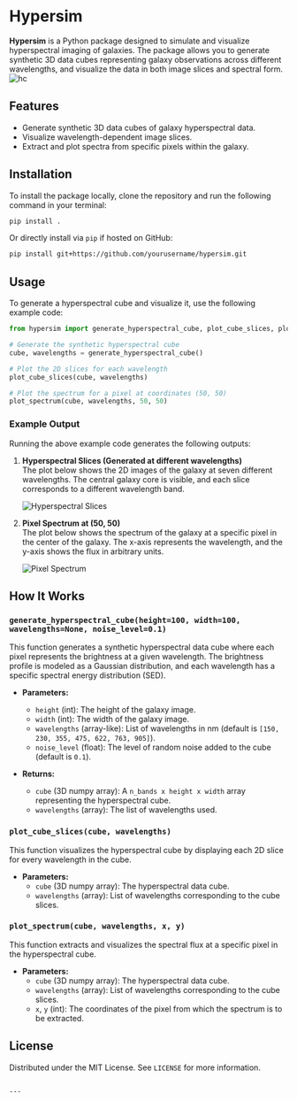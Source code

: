 
# Hypersim

**Hypersim** is a Python package designed to simulate and visualize hyperspectral imaging of galaxies. The package allows you to generate synthetic 3D data cubes representing galaxy observations across different wavelengths, and visualize the data in both image slices and spectral form.
![hc](https://github.com/user-attachments/assets/8d7a7760-50a2-4423-9c60-15b4c7c92ba9)

## Features

- Generate synthetic 3D data cubes of galaxy hyperspectral data.
- Visualize wavelength-dependent image slices.
- Extract and plot spectra from specific pixels within the galaxy.

## Installation

To install the package locally, clone the repository and run the following command in your terminal:

```bash
pip install .
```

Or directly install via `pip` if hosted on GitHub:

```bash
pip install git+https://github.com/yourusername/hypersim.git
```

## Usage

To generate a hyperspectral cube and visualize it, use the following example code:

```python
from hypersim import generate_hyperspectral_cube, plot_cube_slices, plot_spectrum

# Generate the synthetic hyperspectral cube
cube, wavelengths = generate_hyperspectral_cube()

# Plot the 2D slices for each wavelength
plot_cube_slices(cube, wavelengths)

# Plot the spectrum for a pixel at coordinates (50, 50)
plot_spectrum(cube, wavelengths, 50, 50)
```

### Example Output

Running the above example code generates the following outputs:

1. **Hyperspectral Slices (Generated at different wavelengths)**  
   The plot below shows the 2D images of the galaxy at seven different wavelengths. The central galaxy core is visible, and each slice corresponds to a different wavelength band.

   ![Hyperspectral Slices](images/hyperspectral_slices.png)

2. **Pixel Spectrum at (50, 50)**  
   The plot below shows the spectrum of the galaxy at a specific pixel in the center of the galaxy. The x-axis represents the wavelength, and the y-axis shows the flux in arbitrary units.

   ![Pixel Spectrum](images/pixel_spectrum.png)

## How It Works

### `generate_hyperspectral_cube(height=100, width=100, wavelengths=None, noise_level=0.1)`
This function generates a synthetic hyperspectral data cube where each pixel represents the brightness at a given wavelength. The brightness profile is modeled as a Gaussian distribution, and each wavelength has a specific spectral energy distribution (SED).

- **Parameters:**
  - `height` (int): The height of the galaxy image.
  - `width` (int): The width of the galaxy image.
  - `wavelengths` (array-like): List of wavelengths in nm (default is `[150, 230, 355, 475, 622, 763, 905]`).
  - `noise_level` (float): The level of random noise added to the cube (default is `0.1`).

- **Returns:**
  - `cube` (3D numpy array): A `n_bands x height x width` array representing the hyperspectral cube.
  - `wavelengths` (array): The list of wavelengths used.

### `plot_cube_slices(cube, wavelengths)`
This function visualizes the hyperspectral cube by displaying each 2D slice for every wavelength in the cube.

- **Parameters:**
  - `cube` (3D numpy array): The hyperspectral data cube.
  - `wavelengths` (array): List of wavelengths corresponding to the cube slices.

### `plot_spectrum(cube, wavelengths, x, y)`
This function extracts and visualizes the spectral flux at a specific pixel in the hyperspectral cube.

- **Parameters:**
  - `cube` (3D numpy array): The hyperspectral data cube.
  - `wavelengths` (array): List of wavelengths corresponding to the cube slices.
  - `x`, `y` (int): The coordinates of the pixel from which the spectrum is to be extracted.

## License

Distributed under the MIT License. See `LICENSE` for more information.

```

---

